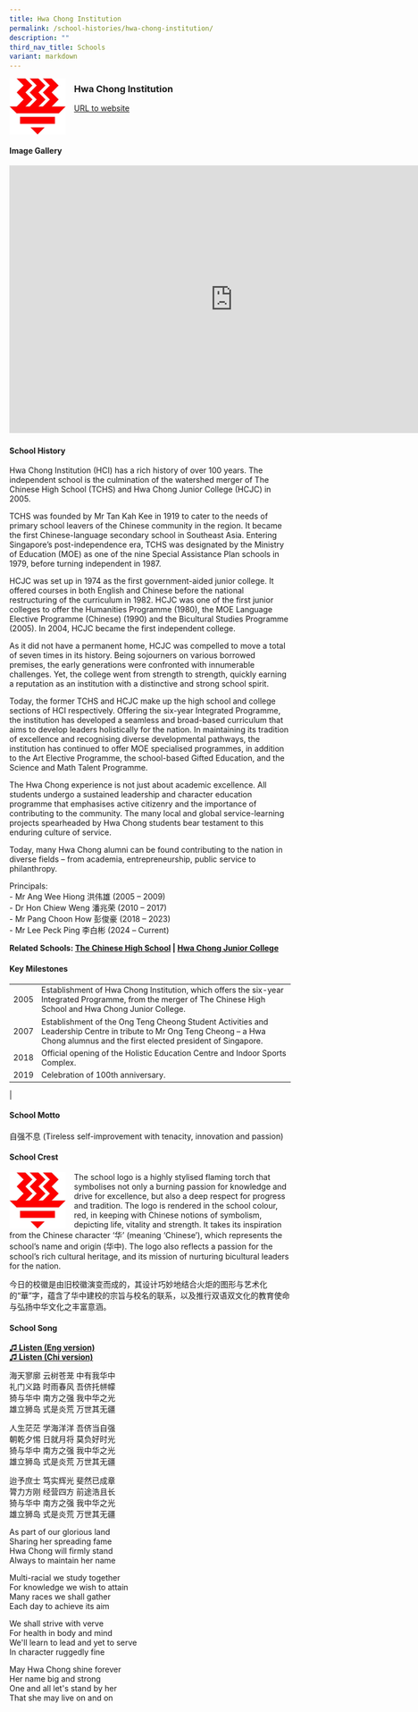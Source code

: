```yaml
---
title: Hwa Chong Institution
permalink: /school-histories/hwa-chong-institution/
description: ""
third_nav_title: Schools
variant: markdown
---
```

<img align="left" style="width:20%;margin-right:15px;" src="/images/hwachonginstitution1.jpg">

### **Hwa Chong Institution**
[URL to website](https://www.hci.edu.sg/)

<br clear="left">

#### **Image Gallery**
<iframe src="https://docs.google.com/presentation/d/e/2PACX-1vRZsbg47CS1gp2rjlz7drdOWr0-v_tX3A8uXu1tDvTh4a1Uf4jc5mLWK_iZ02Or4ozAbGnGuHEO2SmI/embed?start=false&amp;loop=true&amp;delayms=5000" frameborder="0" width="800" height="479" allowfullscreen="true"></iframe>


#### **School History**
Hwa Chong Institution (HCI) has a rich history of over 100 years. The independent school is the culmination of the watershed merger of The Chinese High School (TCHS) and Hwa Chong Junior College (HCJC) in 2005.

TCHS was founded by Mr Tan Kah Kee in 1919 to cater to the needs of primary school leavers of the Chinese community in the region. It became the first Chinese-language secondary school in Southeast Asia. Entering Singapore’s post-independence era, TCHS was designated by the Ministry of Education (MOE) as one of the nine Special Assistance Plan schools in 1979, before turning independent in 1987.

HCJC was set up in 1974 as the first government-aided junior college. It offered courses in both English and Chinese before the national restructuring of the curriculum in 1982. HCJC was one of the first junior colleges to offer the Humanities Programme (1980), the MOE Language Elective Programme (Chinese) (1990) and the Bicultural Studies Programme (2005). In 2004, HCJC became the first independent college.

As it did not have a permanent home, HCJC was compelled to move a total of seven times in its history. Being sojourners on various borrowed premises, the early generations were confronted with innumerable challenges. Yet, the college went from strength to strength, quickly earning a reputation as an institution with a distinctive and strong school spirit.

Today, the former TCHS and HCJC make up the high school and college sections of HCI respectively. Offering the six-year Integrated Programme, the institution has developed a seamless and broad-based curriculum that aims to develop leaders holistically for the nation. In maintaining its tradition of excellence and recognising diverse developmental pathways, the institution has continued to offer MOE specialised programmes, in addition to the Art Elective Programme, the school-based Gifted Education, and the Science and Math Talent Programme.

The Hwa Chong experience is not just about academic excellence. All students undergo a sustained leadership and character education programme that emphasises active citizenry and the importance of contributing to the community. The many local and global service-learning projects spearheaded by Hwa Chong students bear testament to this enduring culture of service.

Today, many Hwa Chong alumni can be found contributing to the nation in diverse fields – from academia, entrepreneurship, public service to philanthropy.

Principals:<br>
\- Mr Ang Wee Hiong 洪伟雄 (2005 – 2009)<br>
\- Dr Hon Chiew Weng 潘兆荣 (2010 – 2017)<br>
\- Mr Pang Choon How 彭俊豪 (2018 – 2023)<br>
\- Mr Lee Peck Ping 李白彬 (2024  – Current) <br>

**Related Schools: [The Chinese High School](/school-histories/the-chinese-high-sch/) \| [Hwa Chong Junior College](/school-histories/hwa-chong-jc/)**

#### **Key Milestones**

|  |  |
|:---:|---|
| 2005 | Establishment of Hwa Chong Institution, which offers the six-year Integrated Programme, from the merger of The Chinese High School and Hwa Chong Junior College. |
| 2007 | Establishment of the Ong Teng Cheong Student Activities and Leadership Centre in tribute to Mr Ong Teng Cheong – a Hwa Chong alumnus and the first elected president of Singapore. |
| 2018 | Official opening of the Holistic Education Centre and Indoor Sports Complex. |
| 2019 | Celebration of 100th anniversary. |
|

#### **School Motto**
自强不息 (Tireless self-improvement with tenacity, innovation and passion)

#### **School Crest**
<img align="left" style="width:20%;margin-right:15px;" src="/images/hwachonginstitution1.jpg">

The school logo is a highly stylised flaming torch that symbolises not only a burning passion for knowledge and drive for excellence, but also a deep respect for progress and tradition. The logo is rendered in the school colour, red, in keeping with Chinese notions of symbolism, depicting life, vitality and strength. It takes its inspiration from the Chinese character ‘华’ (meaning ‘Chinese’), which represents the school’s name and origin (华中). The logo also reflects a passion for the school’s rich cultural heritage, and its mission of nurturing bicultural leaders for the nation.

今日的校徽是由旧校徽演变而成的，其设计巧妙地结合火炬的图形与艺术化的“華”字，蕴含了华中建校的宗旨与校名的联系，以及推行双语双文化的教育使命与弘扬中华文化之丰富意涵。

#### **School Song**
<a target="\_blank" href="https://drive.google.com/file/d/12Uu0oIGs-Z_fVwwct8VpbJkHvT261tEJ/view?usp=share_link">**♫ Listen (Eng version)**</a> 
<br>
<a href="https://drive.google.com/file/d/1iyLmreROkFWHt5P4UTVDoYl5yOOD7zrL/view?usp=share_link" target="\_blank">**♫ Listen (Chi version)**</a>

海天寥廓 云树苍茏 中有我华中<br>
礼门义路 时雨春风 吾侪托帡幪<br>
猗与华中 南方之强 我中华之光<br>
雄立狮岛 式是炎荒 万世其无疆

人生茫茫 学海洋洋 吾侪当自强<br>
朝乾夕惕 日就月将 莫负好时光<br>
猗与华中 南方之强 我中华之光<br>
雄立狮岛 式是炎荒 万世其无疆

迨予庶士 笃实辉光 斐然已成章<br>
膂力方刚 经营四方 前途浩且长<br>
猗与华中 南方之强 我中华之光<br>
雄立狮岛 式是炎荒 万世其无疆

As part of our glorious land<br>
Sharing her spreading fame<br>
Hwa Chong will firmly stand<br>
Always to maintain her name

Multi-racial we study together<br>
For knowledge we wish to attain<br>
Many races we shall gather<br>
Each day to achieve its aim

We shall strive with verve<br>
For health in body and mind<br>
We'll learn to lead and yet to serve<br>
In character ruggedly fine

May Hwa Chong shine forever<br>
Her name big and strong<br>
One and all let's stand by her<br>
That she may live on and on